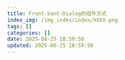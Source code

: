 ```yaml
---
title: Front-Vant-Dialog的组件方式
index_img: /img_index/index/XXXX.png
tags: []
categories: []
date: 2025-08-25 18:59:50
updated: 2025-08-25 18:59:50
---
```

